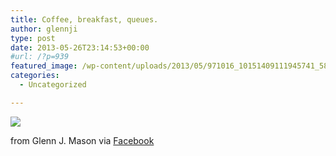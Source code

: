 ```yaml
---
title: Coffee, breakfast, queues.
author: glennji
type: post
date: 2013-05-26T23:14:53+00:00
#url: /?p=939
featured_image: /wp-content/uploads/2013/05/971016_10151409111945741_582285172_n.jpg
categories:
  - Uncategorized

---
```

<div>
  <img src='/wp-content/uploads/2013/05/971016_10151409111945741_582285172_n.jpg' style='max-width:600px;' /></p> 
  
  <div>
    from Glenn J. Mason via <a href="http://www.facebook.com/photo.php?fbid=10151409111945741&#038;set=a.10150907445480741.408542.551785740&#038;type=1">Facebook</a>
  </div>
</div>
